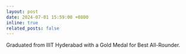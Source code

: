 ```yaml
---
layout: post
date: 2024-07-01 15:59:00 +0800
inline: true
related_posts: false
---
```


Graduated from IIIT Hyderabad with a Gold Medal for Best All-Rounder.
